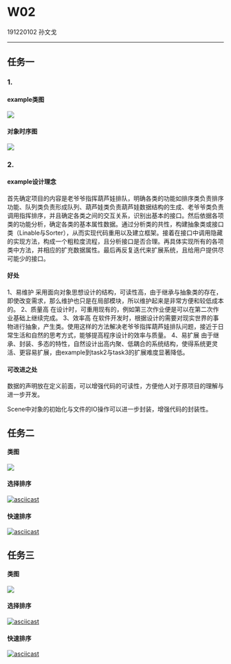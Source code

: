 # W02

191220102  孙文戈

------



## 任务一

### 1.

#### example类图

![](http://www.plantuml.com/plantuml/proxy?cache=no&src=https://raw.githubusercontent.com/jwork-2021/jw02-OraOraOra0ra/master/example/class.puml)

#### 对象时序图

![](http://www.plantuml.com/plantuml/proxy?cache=no&src=https://raw.githubusercontent.com/jwork-2021/jw02-OraOraOra0ra/master/example/timeline.puml)

### 2.

#### example设计理念

​	首先确定项目的内容是老爷爷指挥葫芦娃排队，明确各类的功能如排序类负责排序功能、队列类负责形成队列、葫芦娃类负责葫芦娃数据结构的生成、老爷爷类负责调用指挥排序，并且确定各类之间的交互关系，识别出基本的接口。然后依据各项类的功能分析，确定各类的基本属性数据。通过分析类的共性，构建抽象类或接口类（Linable与Sorter），从而实现代码重用以及建立框架。接着在接口中调用隐藏的实现方法，构成一个粗粒度流程，且分析接口是否合理。再具体实现所有的各项类中方法，并相应的扩充数据属性。最后再反复迭代来扩展系统，且给用户提供尽可能少的接口。

#### 好处

1、易维护
采用面向对象思想设计的结构，可读性高，由于继承与抽象类的存在，即使改变需求，那么维护也只是在局部模块，所以维护起来是非常方便和较低成本的。
2、质量高
在设计时，可重用现有的，例如第三次作业便是可以在第二次作业基础上继续完成。
3、效率高
在软件开发时，根据设计的需要对现实世界的事物进行抽象，产生类。使用这样的方法解决老爷爷指挥葫芦娃排队问题，接近于日常生活和自然的思考方式，能够提高程序设计的效率与质量。
4、易扩展
由于继承、封装、多态的特性，自然设计出高内聚、低耦合的系统结构，使得系统更灵活、更容易扩展，由example到task2与task3的扩展难度显著降低。

#### 可改进之处

数据的声明放在定义前面，可以增强代码的可读性，方便他人对于原项目的理解与进一步开发。

Scene中对象的初始化与文件的IO操作可以进一步封装，增强代码的封装性。



## 任务二

#### 类图

![](http://www.plantuml.com/plantuml/proxy?cache=no&src=https://raw.githubusercontent.com/jwork-2021/jw02-OraOraOra0ra/master/s191220102/src/task2/class.puml)

#### 选择排序

[![asciicast](https://asciinema.org/a/438161.svg)](https://asciinema.org/a/438161)

#### 快速排序

[![asciicast](https://asciinema.org/a/438236.svg)](https://asciinema.org/a/438236)



## 任务三

#### 类图

![](http://www.plantuml.com/plantuml/proxy?cache=no&src=https://raw.githubusercontent.com/jwork-2021/jw02-OraOraOra0ra/master/s191220102/src/task3/class.puml)

#### 选择排序

[![asciicast](https://asciinema.org/a/438296.svg)](https://asciinema.org/a/438296)

#### 快速排序

[![asciicast](https://asciinema.org/a/438297.svg)](https://asciinema.org/a/438297)